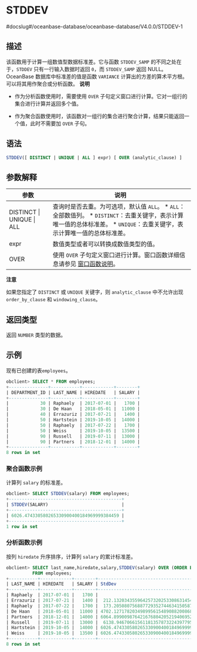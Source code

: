 STDDEV 
===========================
#docslug#/oceanbase-database/oceanbase-database/V4.0.0/STDDEV-1


描述 
-----------------------

该函数用于计算一组数值型数据标准差。它与函数 `STDDEV_SAMP` 的不同之处在于，`STDDEV` 只有一行输入数据时返回 `0`，而 `STDDEV_SAMP` 返回 NULL。OceanBase 数据库中标准差的值是函数 `VARIANCE` 计算出的方差的算术平方根。可以将其用作聚合或分析函数。
**说明**



* 作为分析函数使用时，需要使用 `OVER` 子句定义窗口进行计算。它对一组行的集合进行计算并返回多个值。

  

* 作为聚合函数使用时，该函数对一组行的集合进行聚合计算，结果只能返回一个值，此时不需要加 `OVER` 子句。

  




语法 
-----------------------

```sql
STDDEV([ DISTINCT | UNIQUE | ALL ] expr) [ OVER (analytic_clause) ]
```



参数解释 
-------------------------



|            参数             |                                                                                                                         说明                                                                                                                          |
|---------------------------|-----------------------------------------------------------------------------------------------------------------------------------------------------------------------------------------------------------------------------------------------------|
| DISTINCT \| UNIQUE \| ALL | 查询时是否去重。为可选项，默认值 `ALL`。 * `ALL`：全部数值列。   * `DISTINCT`：去重关键字，表示计算唯一值的总体标准差。   * `UNIQUE`：去重关键字，表示计算唯一值的总体标准差。    |
| expr                      | 数值类型或者可以转换成数值类型的值。                                                                                                                                                                                                                                  |
| OVER                      | 使用 `OVER` 子句定义窗口进行计算。窗口函数详细信息请参见 [窗口函数说明](../4.analysis-functions-2/1.window-function-description.md)。                                                                                                                                                             |


**注意**



如果您指定了 `DISTINCT` 或 `UNIQUE` 关键字，则 `analytic_clause` 中不允许出现 `order_by_clause` 和 `windowing_clause`。

返回类型 
-------------------------

返回 `NUMBER` 类型的数据。

示例 
-----------------------

现有已创建的表`employees`。

```sql
obclient> SELECT * FROM employees;
+---------------+-----------+------------+--------+
| DEPARTMENT_ID | LAST_NAME | HIREDATE   | SALARY |
+---------------+-----------+------------+--------+
|            30 | Raphaely  | 2017-07-01 |   1700 |
|            30 | De Haan   | 2018-05-01 |  11000 |
|            40 | Errazuriz | 2017-07-21 |   1400 |
|            50 | Hartstein | 2019-10-05 |  14000 |
|            50 | Raphaely  | 2017-07-22 |   1700 |
|            50 | Weiss     | 2019-10-05 |  13500 |
|            90 | Russell   | 2019-07-11 |  13000 |
|            90 | Partners  | 2018-12-01 |  14000 |
+---------------+-----------+------------+--------+
8 rows in set
```



### 聚合函数示例 

计算列 `salary` 的标准差。

```sql
obclient> SELECT STDDEV(salary) FROM employees;
+-------------------------------------------+
| STDDEV(SALARY)                            |
+-------------------------------------------+
| 6026.474330580265330900400184969999384459 |
+-------------------------------------------+
1 row in set
```



### 分析函数示例 

按列 `hiredate` 升序排序，计算列 `salary` 的累计标准差。

```sql
obclient> SELECT last_name,hiredate,salary,STDDEV(salary) OVER (ORDER BY hiredate) "StdDev"
          FROM employees;
+-----------+------------+--------+-------------------------------------------+
| LAST_NAME | HIREDATE   | SALARY | StdDev                                    |
+-----------+------------+--------+-------------------------------------------+
| Raphaely  | 2017-07-01 |   1700 |                                         0 |
| Errazuriz | 2017-07-21 |   1400 |  212.132034355964257320253308631454711785 |
| Raphaely  | 2017-07-22 |   1700 |  173.205080756887729352744634150587236694 |
| De Haan   | 2018-05-01 |  11000 | 4702.127178203498995615489088200868644482 |
| Partners  | 2018-12-01 |  14000 | 6064.899009876421676804205219406952308814 |
| Russell   | 2019-07-11 |  13000 |  6138.94670661561181357873224397795992899 |
| Hartstein | 2019-10-05 |  14000 | 6026.474330580265330900400184969999384459 |
| Weiss     | 2019-10-05 |  13500 | 6026.474330580265330900400184969999384459 |
+-----------+------------+--------+-------------------------------------------+
8 rows in set
```


